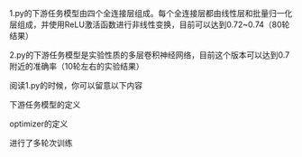 1.py的下游任务模型由四个全连接层组成。每个全连接层都由线性层和批量归一化层组成，并使用ReLU激活函数进行非线性变换，目前可以达到0.72~0.74（80轮结果）

2.py的下游任务模型是实验性质的多层卷积神经网络，目前这个版本可以达到0.7附近的准确率（10轮左右的实验结果）

阅读1.py的时候，你可以留意以下内容

下游任务模型的定义

optimizer的定义

进行了多轮次训练
